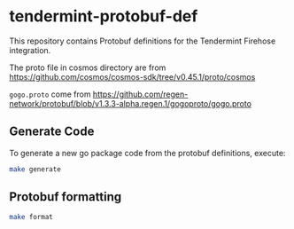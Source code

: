 # tendermint-protobuf-def

This repository contains Protobuf definitions for the Tendermint Firehose integration.

The proto file in cosmos directory are from https://github.com/cosmos/cosmos-sdk/tree/v0.45.1/proto/cosmos

`gogo.proto` come from https://github.com/regen-network/protobuf/blob/v1.3.3-alpha.regen.1/gogoproto/gogo.proto


## Generate Code

To generate a new go package code from the protobuf definitions, execute:

```bash
make generate
```

## Protobuf formatting

```bash
make format
```
